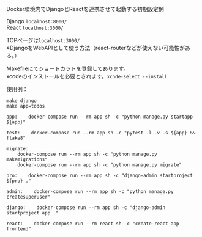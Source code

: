 Docker環境内でDjangoとReactを連携させて起動する初期設定例  

Django `localhost:8000/`  
React `localhost:3000/`  

TOPページは`localhost:3000/`  
※DjangoをWebAPIとして使う方法（react-routerなどが使えない可能性がある。）  

Makefileにてショートカットを登録してあります。  
xcodeのインストールを必要とされます。`xcode-select --install`　　


使用例：
```
make django
make app=todos
```
```
app:    docker-compose run --rm app sh -c "python manage.py startapp ${app}"

test:    docker-compose run --rm app sh -c "pytest -l -v -s ${app} && flake8"

migrate:
    docker-compose run --rm app sh -c "python manage.py makemigrations"
    docker-compose run --rm app sh -c "python manage.py migrate"

pro:    docker-compose run --rm app sh -c "django-admin startproject ${pro} ."

admin:    docker-compose run --rm app sh -c "python manage.py createsuperuser"

django:    docker-compose run --rm app sh -c "django-admin startproject app ."

react:    docker-compose run --rm react sh -c "create-react-app frontend"

```